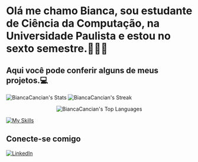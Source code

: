 <h1>
    <span>Olá me chamo Bianca, sou estudante de Ciência da Computação, na Universidade Paulista e estou no sexto semestre.🙋🏾‍♀️</span>
</h1>

 <h2>Aqui você pode conferir alguns de meus projetos.💻</h2>

![BiancaCancian's Stats](https://github-readme-stats.vercel.app/api?username=BiancaCancian&theme=synthwave&show_icons=true&hide_border=true&count_private=false)
![BiancaCancian's Streak](https://github-readme-streak-stats.herokuapp.com/?user=BiancaCancian&theme=synthwave&hide_border=true)
<p align="center">
  <img src="https://github-readme-stats.vercel.app/api/top-langs/?username=BiancaCancian&theme=synthwave&show_icons=true&hide_border=true&layout=compact" alt="BiancaCancian's Top Languages">
</p>

<a href="https://skillicons.dev">
    <img src="https://skillicons.dev/icons?i=js,html,css,sass,bootstrap,python,flask,java,spring,mysql,postgresql,mongodb,react,typescript" alt="My Skills">
  </a>
 

## Conecte-se comigo

[![LinkedIn](https://img.shields.io/badge/-LinkedIn-000?style=for-the-badge&logo=linkedin&logoColor=FF00F6&color:FFF)](https://www.linkedin.com/in/bianca-cancian-4a60b61a3/)
